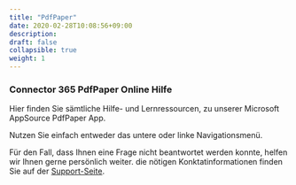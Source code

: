 ```yaml
---
title: "PdfPaper"
date: 2020-02-28T10:08:56+09:00
description: 
draft: false
collapsible: true
weight: 1
---
```

### Connector 365 PdfPaper Online Hilfe

Hier finden Sie sämtliche Hilfe- und Lernressourcen, zu unserer Microsoft AppSource PdfPaper App.

Nutzen Sie einfach entweder das untere oder linke Navigationsmenü.

Für den Fall, dass Ihnen eine Frage nicht beantwortet werden konnte, helfen wir Ihnen gerne persönlich weiter. die nötigen Konktatinformationen finden Sie auf der [Support-Seite](/de-de/apps/pdfpaper/help-support/).